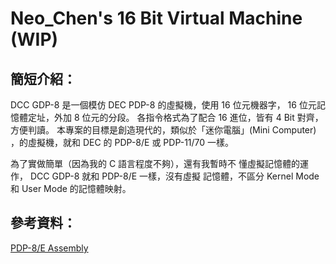 # Neo_Chen's 16 Bit Virtual Machine (WIP)

## 簡短介紹：

DCC GDP-8 是一個模仿 DEC PDP-8 的虛擬機，使用 16 位元機器字，
16 位元記憶體定址，外加 8 位元的分段。
各指令格式為了配合 16 進位，皆有 4 Bit 對齊，方便判讀。
本專案的目標是創造現代的，類似於「迷你電腦」(Mini Computer)
，的虛擬機，就和 DEC 的 PDP-8/E 或 PDP-11/70 一樣。

為了實做簡單（因為我的 C 語言程度不夠），還有我暫時不
懂虛擬記憶體的運作， DCC GDP-8 就和 PDP-8/E 一樣，沒有虛擬
記憶體，不區分 Kernel Mode 和 User Mode 的記憶體映射。

## 參考資料：
[PDP-8/E Assembly](http://homepage.divms.uiowa.edu/~jones/pdp8/man/)
